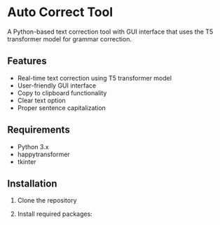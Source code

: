 # Auto Correct Tool

A Python-based text correction tool with GUI interface that uses the T5 transformer model for grammar correction.

## Features
- Real-time text correction using T5 transformer model
- User-friendly GUI interface
- Copy to clipboard functionality
- Clear text option
- Proper sentence capitalization

## Requirements
- Python 3.x
- happytransformer
- tkinter

## Installation

1. Clone the repository 

2. Install required packages:

